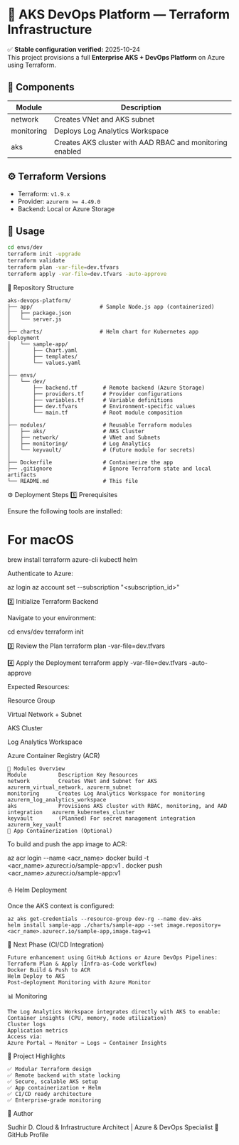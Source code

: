 
# 🧭 AKS DevOps Platform — Terraform Infrastructure

✅ **Stable configuration verified:** 2025-10-24  
This project provisions a full **Enterprise AKS + DevOps Platform** on Azure using Terraform.

## 🚀 Components

| Module | Description |
|---------|--------------|
| network | Creates VNet and AKS subnet |
| monitoring | Deploys Log Analytics Workspace |
| aks | Creates AKS cluster with AAD RBAC and monitoring enabled |

## ⚙️ Terraform Versions
- Terraform: `v1.9.x`
- Provider: `azurerm >= 4.49.0`
- Backend: Local or Azure Storage

## 🧠 Usage

```bash
cd envs/dev
terraform init -upgrade
terraform validate
terraform plan -var-file=dev.tfvars
terraform apply -var-file=dev.tfvars -auto-approve

```
📁 Repository Structure
```
aks-devops-platform/
├── app/                     # Sample Node.js app (containerized)
│   ├── package.json
│   └── server.js
│
├── charts/                  # Helm chart for Kubernetes app deployment
│   └── sample-app/
│       ├── Chart.yaml
│       ├── templates/
│       └── values.yaml
│
├── envs/
│   └── dev/
│       ├── backend.tf        # Remote backend (Azure Storage)
│       ├── providers.tf      # Provider configurations
│       ├── variables.tf      # Variable definitions
│       ├── dev.tfvars        # Environment-specific values
│       └── main.tf           # Root module composition
│
├── modules/                  # Reusable Terraform modules
│   ├── aks/                  # AKS Cluster
│   ├── network/              # VNet and Subnets
│   ├── monitoring/           # Log Analytics
│   └── keyvault/             # (Future module for secrets)
│
├── Dockerfile                # Containerize the app
├── .gitignore                # Ignore Terraform state and local artifacts
└── README.md                 # This file
```
⚙️ Deployment Steps
1️⃣
 Prerequisites

Ensure the following tools are installed:

# For macOS
brew install terraform azure-cli kubectl helm

Authenticate to Azure:

az login
az account set --subscription "<subscription_id>"

2️⃣ Initialize Terraform Backend

Navigate to your environment:

cd envs/dev
terraform init

3️⃣ Review the Plan
terraform plan -var-file=dev.tfvars

4️⃣ Apply the Deployment
terraform apply -var-file=dev.tfvars -auto-approve


Expected Resources:

Resource Group

Virtual Network + Subnet

AKS Cluster

Log Analytics Workspace

Azure Container Registry (ACR)

```
🧱 Modules Overview
Module			Description	Key Resources
network			Creates VNet and Subnet for AKS	azurerm_virtual_network, azurerm_subnet
monitoring		Creates Log Analytics Workspace for monitoring	azurerm_log_analytics_workspace
aks				Provisions AKS cluster with RBAC, monitoring, and AAD integration	azurerm_kubernetes_cluster
keyvault		(Planned) For secret management integration	azurerm_key_vault
🐳 App Containerization (Optional)
```
To build and push the app image to ACR:

az acr login --name <acr_name>
docker build -t <acr_name>.azurecr.io/sample-app:v1 .
docker push <acr_name>.azurecr.io/sample-app:v1

⛵ Helm Deployment

Once the AKS context is configured:
```
az aks get-credentials --resource-group dev-rg --name dev-aks
helm install sample-app ./charts/sample-app --set image.repository=<acr_name>.azurecr.io/sample-app,image.tag=v1
```
🧩 Next Phase (CI/CD Integration)
```
Future enhancement using GitHub Actions or Azure DevOps Pipelines:
Terraform Plan & Apply (Infra-as-Code workflow)
Docker Build & Push to ACR
Helm Deploy to AKS
Post-deployment Monitoring with Azure Monitor
```
📊 Monitoring
```
The Log Analytics Workspace integrates directly with AKS to enable:
Container insights (CPU, memory, node utilization)
Cluster logs
Application metrics
Access via:
Azure Portal → Monitor → Logs → Container Insights
```
🏁 Project Highlights
```
✅ Modular Terraform design
✅ Remote backend with state locking
✅ Secure, scalable AKS setup
✅ App containerization + Helm
✅ CI/CD ready architecture
✅ Enterprise-grade monitoring
```
👤 Author

Sudhir D.
Cloud & Infrastructure Architect | Azure & DevOps Specialist
🔗 GitHub Profile
